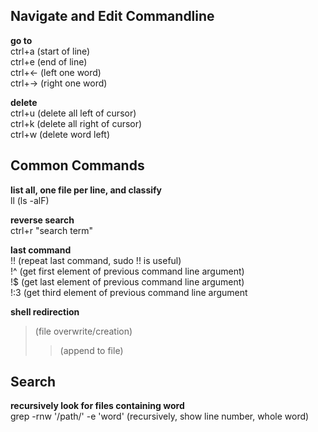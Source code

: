 ## Navigate and Edit Commandline
**go to** <br>
ctrl+a (start of line) <br>
ctrl+e (end of line) <br>
ctrl+&larr; (left one word) <br>
ctrl+&rarr; (right one word) <br>

**delete** <br>
ctrl+u (delete all left of cursor) <br>
ctrl+k (delete all right of cursor) <br>
ctrl+w (delete word left)


## Common Commands
**list all, one file per line, and classify** <br>
ll (ls -alF) <br>

**reverse search** <br>
ctrl+r "search term" <br>

**last command** <br>
!! (repeat last command, sudo !! is useful) <br>
!^ (get first element of previous command line argument) <br>
!$ (get last element of previous command line argument) <br>
!:3 (get third element of previous command line argument <br>

**shell redirection** <br>
> (file overwrite/creation) <br>
>> (append to file)

## Search
**recursively look for files containing word** <br>
grep -rnw '/path/' -e 'word' (recursively, show line number, whole word)
